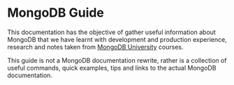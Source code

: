 # MongoDB Guide

This documentation has the objective of gather useful information about MongoDB that we have learnt with development and production experience, research and notes taken from [MongoDB University](https://university.mongodb.com/) courses.

This guide is not a MongoDB documentation rewrite, rather is a collection of useful commands, quick examples, tips and links to the actual MongoDB documentation.
